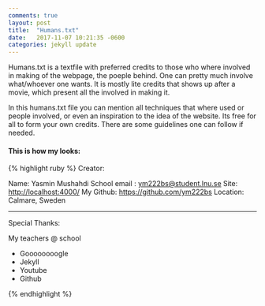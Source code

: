 ```yaml
---
comments: true
layout: post
title:  "Humans.txt"
date:   2017-11-07 10:21:35 -0600
categories: jekyll update
---
```



Humans.txt is a textfile with preferred credits to those who where involved
in making of the webpage, the poeple behind. One can pretty much involve what/whoever one wants.
It is mostly lite credits that shows up after a movie, which present all 
the involved in making it. 

In this humans.txt file you can mention all techniques that where used or 
people involved, or even an inspiration to the idea of the website. Its free
for all to form your own credits.
There are some guidelines one can follow if needed.

#### This is how my looks: 

{% highlight ruby %}
 Creator:

Name: Yasmin Mushahdi 
School email : <ym222bs@student.lnu.se>
Site: <http://localhost:4000/>
My Github: <https://github.com/ym222bs>
Location: Calmare, Sweden

----

 Special Thanks:

My teachers @ school
- Goooooooogle
- Jekyll
- Youtube
- Github

{% endhighlight %}



[jekyll-docs]: https://jekyllrb.com/docs/home
[jekyll-gh]:   https://github.com/jekyll/jekyll
[jekyll-talk]: https://talk.jekyllrb.com/
